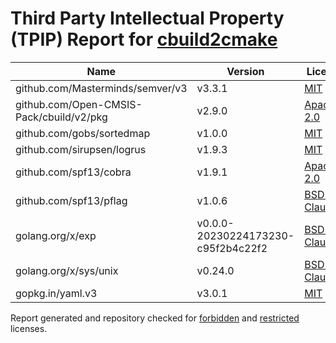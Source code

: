 # Third Party Intellectual Property (TPIP) Report for [cbuild2cmake](https://github.com/Open-CMSIS-Pack/cbuild2cmake)

| __Name__ | __Version__ | __Licence__ |
|----------|-------------|-------------|
| github.com/Masterminds/semver/v3 | v3.3.1  | [MIT](https://github.com/Masterminds/semver/blob/v3.3.1/LICENSE.txt) |
| github.com/Open-CMSIS-Pack/cbuild/v2/pkg | v2.9.0  | [Apache-2.0](https://github.com/Open-CMSIS-Pack/cbuild/blob/v2.9.0/LICENSE) |
| github.com/gobs/sortedmap | v1.0.0  | [MIT](https://github.com/gobs/sortedmap/blob/v1.0.0/LICENSE) |
| github.com/sirupsen/logrus | v1.9.3  | [MIT](https://github.com/sirupsen/logrus/blob/v1.9.3/LICENSE) |
| github.com/spf13/cobra | v1.9.1  | [Apache-2.0](https://github.com/spf13/cobra/blob/v1.9.1/LICENSE.txt) |
| github.com/spf13/pflag | v1.0.6  | [BSD-3-Clause](https://github.com/spf13/pflag/blob/v1.0.6/LICENSE) |
| golang.org/x/exp | v0.0.0-20230224173230-c95f2b4c22f2  | [BSD-3-Clause](https://cs.opensource.google/go/x/exp/+/c95f2b4c:LICENSE) |
| golang.org/x/sys/unix | v0.24.0  | [BSD-3-Clause](https://cs.opensource.google/go/x/sys/+/v0.24.0:LICENSE) |
| gopkg.in/yaml.v3 | v3.0.1  | [MIT](https://github.com/go-yaml/yaml/blob/v3.0.1/LICENSE) |

Report generated and repository checked for [forbidden](https://github.com/google/licenseclassifier/blob/842c0d70d7027215932deb13801890992c9ba364/license_type.go#L323) and [restricted](https://github.com/google/licenseclassifier/blob/842c0d70d7027215932deb13801890992c9ba364/license_type.go#L176) licenses.